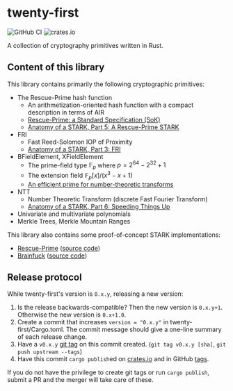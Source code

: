 # twenty-first

![GitHub CI](https://github.com/Neptune-Crypto/twenty-first/actions/workflows/main.yml/badge.svg)
![crates.io](https://img.shields.io/crates/v/twenty-first.svg)

A collection of cryptography primitives written in Rust.

## Content of this library

This library contains primarily the following cryptographic primitives:

- The Rescue-Prime hash function
  - An arithmetization-oriented hash function with a compact description in terms of AIR
  - [Rescue-Prime: a Standard Specification (SoK)](https://eprint.iacr.org/2020/1143.pdf)
  - [Anatomy of a STARK, Part 5: A Rescue-Prime STARK](https://neptune.cash/learn/stark-anatomy/rescue-prime/)
- FRI
  - Fast Reed-Solomon IOP of Proximity
  - [Anatomy of a STARK, Part 3: FRI](https://neptune.cash/learn/stark-anatomy/fri/)
- BFieldElement, XFieldElement
  - The prime-field type $\mathbb{F}_p$ where $p = 2^{64} - 2^{32} + 1$
  - The extension field $\mathbb{F}_p[x]/(x^3 - x + 1)$
  - [An efficient prime for number-theoretic transforms](https://cp4space.hatsya.com/2021/09/01/an-efficient-prime-for-number-theoretic-transforms/)
- NTT
  - Number Theoretic Transform (discrete Fast Fourier Transform)
  - [Anatomy of a STARK, Part 6: Speeding Things Up](https://neptune.cash/learn/stark-anatomy/faster/)
- Univariate and multivariate polynomials
- Merkle Trees, Merkle Mountain Ranges

This library also contains some proof-of-concept STARK implementations:

- [Rescue-Prime](https://neptune.cash/learn/stark-anatomy/) ([source code](./stark-rescue-prime))
- [Brainfuck](https://aszepieniec.github.io/stark-brainfuck/) ([source code](./stark-brainfuck))

## Release protocol

While twenty-first's version is `0.x.y`, releasing a new version:

1. Is the release backwards-compatible?
   Then the new version is `0.x.y+1`. Otherwise the new version is `0.x+1.0`.
2. Create a commit that increases `version = "0.x.y"` in twenty-first/Cargo.toml.
   The commit message should give a one-line summary of each release change.
3. Have a `v0.x.y` [git tag][tag] on this commit created. (`git tag v0.x.y [sha]`, `git push upstream --tags`)
4. Have this commit `cargo publish`ed on [crates.io][crates] and in GitHub [tags][tags].

[tag]: https://git-scm.com/book/en/v2/Git-Basics-Tagging
[tags]: https://github.com/Neptune-Crypto/twenty-first/tags
[crates]: https://crates.io/crates/twenty-first/versions

If you do not have the privilege to create git tags or run `cargo publish`, submit a PR and the merger will take care of these.
